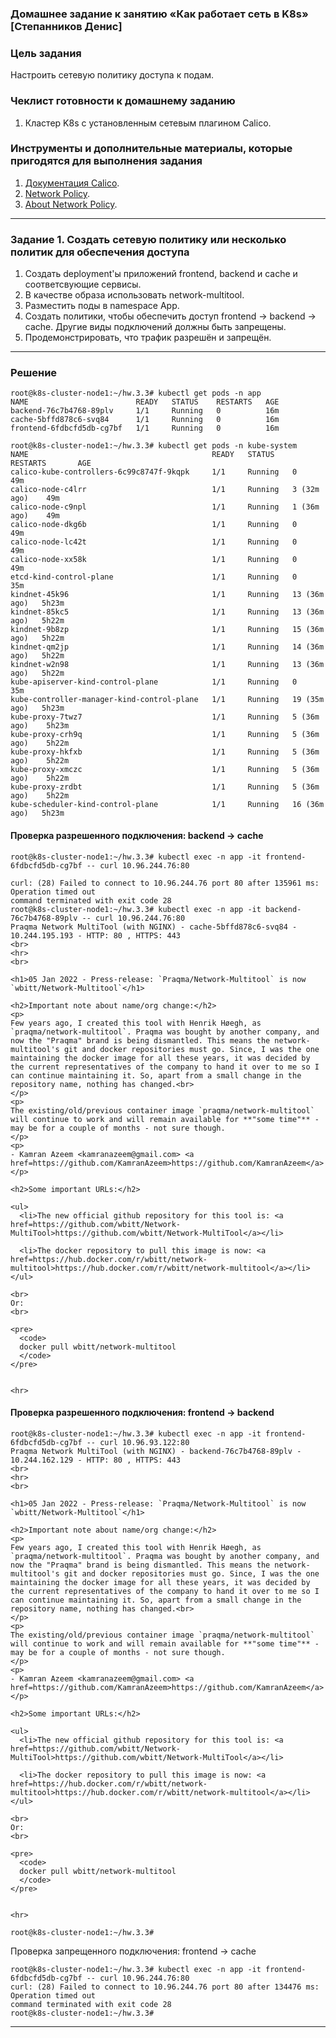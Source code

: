 ### Домашнее задание к занятию «Как работает сеть в K8s» [Степанников Денис]

### Цель задания

Настроить сетевую политику доступа к подам.

### Чеклист готовности к домашнему заданию

1. Кластер K8s с установленным сетевым плагином Calico.

### Инструменты и дополнительные материалы, которые пригодятся для выполнения задания

1. [Документация Calico](https://www.tigera.io/project-calico/).
2. [Network Policy](https://kubernetes.io/docs/concepts/services-networking/network-policies/).
3. [About Network Policy](https://docs.projectcalico.org/about/about-network-policy).

-----

### Задание 1. Создать сетевую политику или несколько политик для обеспечения доступа

1. Создать deployment'ы приложений frontend, backend и cache и соответсвующие сервисы.
2. В качестве образа использовать network-multitool.
3. Разместить поды в namespace App.
4. Создать политики, чтобы обеспечить доступ frontend -> backend -> cache. Другие виды подключений должны быть запрещены.
5. Продемонстрировать, что трафик разрешён и запрещён.

-----

### Решение

```
root@k8s-cluster-node1:~/hw.3.3# kubectl get pods -n app
NAME                        READY   STATUS    RESTARTS   AGE
backend-76c7b4768-89plv     1/1     Running   0          16m
cache-5bffd878c6-svq84      1/1     Running   0          16m
frontend-6fdbcfd5db-cg7bf   1/1     Running   0          16m
```
```
root@k8s-cluster-node1:~/hw.3.3# kubectl get pods -n kube-system
NAME                                         READY   STATUS    RESTARTS       AGE
calico-kube-controllers-6c99c8747f-9kqpk     1/1     Running   0              49m
calico-node-c4lrr                            1/1     Running   3 (32m ago)    49m
calico-node-c9npl                            1/1     Running   1 (36m ago)    49m
calico-node-dkg6b                            1/1     Running   0              49m
calico-node-lc42t                            1/1     Running   0              49m
calico-node-xx58k                            1/1     Running   0              49m
etcd-kind-control-plane                      1/1     Running   0              35m
kindnet-45k96                                1/1     Running   13 (36m ago)   5h23m
kindnet-85kc5                                1/1     Running   13 (36m ago)   5h22m
kindnet-9b8zp                                1/1     Running   15 (36m ago)   5h22m
kindnet-qm2jp                                1/1     Running   14 (36m ago)   5h22m
kindnet-w2n98                                1/1     Running   13 (36m ago)   5h22m
kube-apiserver-kind-control-plane            1/1     Running   0              35m
kube-controller-manager-kind-control-plane   1/1     Running   19 (35m ago)   5h23m
kube-proxy-7twz7                             1/1     Running   5 (36m ago)    5h23m
kube-proxy-crh9q                             1/1     Running   5 (36m ago)    5h22m
kube-proxy-hkfxb                             1/1     Running   5 (36m ago)    5h22m
kube-proxy-xmczc                             1/1     Running   5 (36m ago)    5h22m
kube-proxy-zrdbt                             1/1     Running   5 (36m ago)    5h22m
kube-scheduler-kind-control-plane            1/1     Running   16 (36m ago)   5h23m
```

#### Проверка разрешенного подключения: backend -> cache
```
root@k8s-cluster-node1:~/hw.3.3# kubectl exec -n app -it frontend-6fdbcfd5db-cg7bf -- curl 10.96.244.76:80

curl: (28) Failed to connect to 10.96.244.76 port 80 after 135961 ms: Operation timed out
command terminated with exit code 28
root@k8s-cluster-node1:~/hw.3.3# kubectl exec -n app -it backend-76c7b4768-89plv -- curl 10.96.244.76:80
Praqma Network MultiTool (with NGINX) - cache-5bffd878c6-svq84 - 10.244.195.193 - HTTP: 80 , HTTPS: 443
<br>
<hr>
<br>

<h1>05 Jan 2022 - Press-release: `Praqma/Network-Multitool` is now `wbitt/Network-Multitool`</h1>

<h2>Important note about name/org change:</h2>
<p>
Few years ago, I created this tool with Henrik Høegh, as `praqma/network-multitool`. Praqma was bought by another company, and now the "Praqma" brand is being dismantled. This means the network-multitool's git and docker repositories must go. Since, I was the one maintaining the docker image for all these years, it was decided by the current representatives of the company to hand it over to me so I can continue maintaining it. So, apart from a small change in the repository name, nothing has changed.<br>
</p>
<p>
The existing/old/previous container image `praqma/network-multitool` will continue to work and will remain available for **"some time"** - may be for a couple of months - not sure though.
</p>
<p>
- Kamran Azeem <kamranazeem@gmail.com> <a href=https://github.com/KamranAzeem>https://github.com/KamranAzeem</a>
</p>

<h2>Some important URLs:</h2>

<ul>
  <li>The new official github repository for this tool is: <a href=https://github.com/wbitt/Network-MultiTool>https://github.com/wbitt/Network-MultiTool</a></li>

  <li>The docker repository to pull this image is now: <a href=https://hub.docker.com/r/wbitt/network-multitool>https://hub.docker.com/r/wbitt/network-multitool</a></li>
</ul>

<br>
Or:
<br>

<pre>
  <code>
  docker pull wbitt/network-multitool
  </code>
</pre>


<hr>
```
#### Проверка разрешенного подключения: frontend -> backend
```
root@k8s-cluster-node1:~/hw.3.3# kubectl exec -n app -it frontend-6fdbcfd5db-cg7bf -- curl 10.96.93.122:80
Praqma Network MultiTool (with NGINX) - backend-76c7b4768-89plv - 10.244.162.129 - HTTP: 80 , HTTPS: 443
<br>
<hr>
<br>

<h1>05 Jan 2022 - Press-release: `Praqma/Network-Multitool` is now `wbitt/Network-Multitool`</h1>

<h2>Important note about name/org change:</h2>
<p>
Few years ago, I created this tool with Henrik Høegh, as `praqma/network-multitool`. Praqma was bought by another company, and now the "Praqma" brand is being dismantled. This means the network-multitool's git and docker repositories must go. Since, I was the one maintaining the docker image for all these years, it was decided by the current representatives of the company to hand it over to me so I can continue maintaining it. So, apart from a small change in the repository name, nothing has changed.<br>
</p>
<p>
The existing/old/previous container image `praqma/network-multitool` will continue to work and will remain available for **"some time"** - may be for a couple of months - not sure though.
</p>
<p>
- Kamran Azeem <kamranazeem@gmail.com> <a href=https://github.com/KamranAzeem>https://github.com/KamranAzeem</a>
</p>

<h2>Some important URLs:</h2>

<ul>
  <li>The new official github repository for this tool is: <a href=https://github.com/wbitt/Network-MultiTool>https://github.com/wbitt/Network-MultiTool</a></li>

  <li>The docker repository to pull this image is now: <a href=https://hub.docker.com/r/wbitt/network-multitool>https://hub.docker.com/r/wbitt/network-multitool</a></li>
</ul>

<br>
Or:
<br>

<pre>
  <code>
  docker pull wbitt/network-multitool
  </code>
</pre>


<hr>

root@k8s-cluster-node1:~/hw.3.3#
```

Проверка запрещенного подключения: frontend -> cache

```
root@k8s-cluster-node1:~/hw.3.3# kubectl exec -n app -it frontend-6fdbcfd5db-cg7bf -- curl 10.96.244.76:80
curl: (28) Failed to connect to 10.96.244.76 port 80 after 134476 ms: Operation timed out
command terminated with exit code 28
root@k8s-cluster-node1:~/hw.3.3#
```
------

